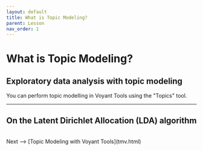 ```yaml
---
layout: default
title: What is Topic Modeling?
parent: Lesson
nav_order: 1
---
```


# What is Topic Modeling?

## Exploratory data analysis with topic modeling

You can perform topic modelling in Voyant Tools using the "Topics" tool. 

<hr />

## On the Latent Dirichlet Allocation (LDA) algorithm

<br />
Next --> [Topic Modeling with Voyant Tools](tmv.html)
